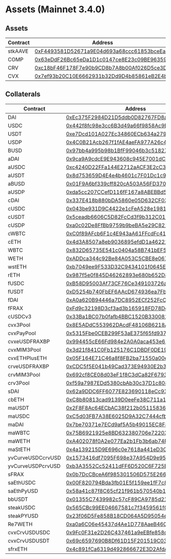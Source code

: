 # Assets (Mainnet 3.4.0)

## Assets

| Contract | Address                                                                                                               |
| -------- | --------------------------------------------------------------------------------------------------------------------- |
| stkAAVE  | [0xF4493581D52671a9E04d693a68ccc61853bceEaE](https://etherscan.io/address/0xF4493581D52671a9E04d693a68ccc61853bceEaE) |
| COMP     | [0x63eDdF26Bc65eDa1D1c0147ce8E23c09BE963596](https://etherscan.io/address/0x63eDdF26Bc65eDa1D1c0147ce8E23c09BE963596) |
| CRV      | [0xc18bF46F178F7e90b9CD8b7A8b00Af026D5ce3D3](https://etherscan.io/address/0xc18bF46F178F7e90b9CD8b7A8b00Af026D5ce3D3) |
| CVX      | [0x7ef93b20C10E6662931b32Dd9D4b85861eB2E4b8](https://etherscan.io/address/0x7ef93b20C10E6662931b32Dd9D4b85861eB2E4b8) |

## Collaterals

| Contract          | Address                                                                                                               |
| ----------------- | --------------------------------------------------------------------------------------------------------------------- |
| DAI               | [0xEc375F2984D21D5ddb0D82767FD8a9C4CE8Eec2F](https://etherscan.io/address/0xEc375F2984D21D5ddb0D82767FD8a9C4CE8Eec2F) |
| USDC              | [0x442f8fc98e3cc6B3d49a66f9858Ac9B6e70Dad3e](https://etherscan.io/address/0x442f8fc98e3cc6B3d49a66f9858Ac9B6e70Dad3e) |
| USDT              | [0xe7Dcd101A027Ec34860ECb634a2797d0D2dc4d8b](https://etherscan.io/address/0xe7Dcd101A027Ec34860ECb634a2797d0D2dc4d8b) |
| USDP              | [0x4C0B21Acb267f1fAE4aeFA977A26c4a63C9B35e6](https://etherscan.io/address/0x4C0B21Acb267f1fAE4aeFA977A26c4a63C9B35e6) |
| BUSD              | [0x97bb4a995b98b1BfF99046b3c518276f78fA5250](https://etherscan.io/address/0x97bb4a995b98b1BfF99046b3c518276f78fA5250) |
| aDAI              | [0x9ca9A9cdcE9E943608c945E7001dC89EB163991E](https://etherscan.io/address/0x9ca9A9cdcE9E943608c945E7001dC89EB163991E) |
| aUSDC             | [0xc4240D22FFa144E2712aACF3E2cC302af0339ED0](https://etherscan.io/address/0xc4240D22FFa144E2712aACF3E2cC302af0339ED0) |
| aUSDT             | [0x8d753659D4E4e4b4601c7F01Dc1c920cA538E333](https://etherscan.io/address/0x8d753659D4E4e4b4601c7F01Dc1c920cA538E333) |
| aBUSD             | [0x01F9A6bf339cff820cA503A56FD3705AE35c27F7](https://etherscan.io/address/0x01F9A6bf339cff820cA503A56FD3705AE35c27F7) |
| aUSDP             | [0xda5cc207CCefD116fF167a8ABEBBd52bD67C958E](https://etherscan.io/address/0xda5cc207CCefD116fF167a8ABEBBd52bD67C958E) |
| cDAI              | [0x337E418b880bDA5860e05D632CF039B7751B907B](https://etherscan.io/address/0x337E418b880bDA5860e05D632CF039B7751B907B) |
| cUSDC             | [0x043be931D9C4422e1cFeA528e19818dcDfdE9Ebc](https://etherscan.io/address/0x043be931D9C4422e1cFeA528e19818dcDfdE9Ebc) |
| cUSDT             | [0x5ceadb6606C5D82FcCd3f9b312C018fE1f8aa6dA](https://etherscan.io/address/0x5ceadb6606C5D82FcCd3f9b312C018fE1f8aa6dA) |
| cUSDP             | [0xa0c02De8FfBb9759b9beBA5e29C82112688A0Ff4](https://etherscan.io/address/0xa0c02De8FfBb9759b9beBA5e29C82112688A0Ff4) |
| cWBTC             | [0xC0f89AFcb6F1c4E943aA61FFcdFc41fDcB7D84DD](https://etherscan.io/address/0xC0f89AFcb6F1c4E943aA61FFcdFc41fDcB7D84DD) |
| cETH              | [0x4d3A8507a8eb9036895efdD1a462210CE58DE4ad](https://etherscan.io/address/0x4d3A8507a8eb9036895efdD1a462210CE58DE4ad) |
| WBTC              | [0x832D65735E541c0404a58B741bEF5652c2B7D0Db](https://etherscan.io/address/0x832D65735E541c0404a58B741bEF5652c2B7D0Db) |
| WETH              | [0xADDca344c92Be84A053C5CBE8e067460767FB816](https://etherscan.io/address/0xADDca344c92Be84A053C5CBE8e067460767FB816) |
| wstETH            | [0xb7049ee9F533D32C9434101f0645E6Ea5DFe2cdb](https://etherscan.io/address/0xb7049ee9F533D32C9434101f0645E6Ea5DFe2cdb) |
| rETH              | [0x987f5e0f845D46262893e680b652D8aAF1B5bCc0](https://etherscan.io/address/0x987f5e0f845D46262893e680b652D8aAF1B5bCc0) |
| fUSDC             | [0xB58D95003Af73CF76Ce349103726a51D4Ec8af17](https://etherscan.io/address/0xB58D95003Af73CF76Ce349103726a51D4Ec8af17) |
| fUSDT             | [0xD5254b740FbEF6AAcD674936ea7Fb9f4053781aF](https://etherscan.io/address/0xD5254b740FbEF6AAcD674936ea7Fb9f4053781aF) |
| fDAI              | [0xA0a620B94446a7DC8952ECf252FcC495eeC65873](https://etherscan.io/address/0xA0a620B94446a7DC8952ECf252FcC495eeC65873) |
| fFRAX             | [0xFd9c32198D3cf3ad3b165918FD78De3654cb22eA](https://etherscan.io/address/0xFd9c32198D3cf3ad3b165918FD78De3654cb22eA) |
| cUSDCv3           | [0x33Ba1BC07b0fafb4BBC1520B330081b91ca6bdf0](https://etherscan.io/address/0x33Ba1BC07b0fafb4BBC1520B330081b91ca6bdf0) |
| cvx3Pool          | [0x8E5ADdC553962DAcdF48106B6218AC93DA9617b2](https://etherscan.io/address/0x8E5ADdC553962DAcdF48106B6218AC93DA9617b2) |
| cvxPayPool        | [0x5315Fbe0CEB299F53aE375f65fd9376767C8224c](https://etherscan.io/address/0x5315Fbe0CEB299F53aE375f65fd9376767C8224c) |
| cvxeUSDFRAXBP     | [0x994455cE66Fd984e2A0A0aca453e637810a8f032](https://etherscan.io/address/0x994455cE66Fd984e2A0A0aca453e637810a8f032) |
| cvxMIM3Pool       | [0x3d21f841C0Fb125176C1DBDF0DE196b071323A75](https://etherscan.io/address/0x3d21f841C0Fb125176C1DBDF0DE196b071323A75) |
| cvxETHPlusETH     | [0x05F164E71C46a8f8FB2ba71550a00eeC9FCd85cd](https://etherscan.io/address/0x05F164E71C46a8f8FB2ba71550a00eeC9FCd85cd) |
| crveUSDFRAXBP     | [0xCDC5f5E041b49Cad373E94930E2b3bE30be70535](https://etherscan.io/address/0xCDC5f5E041b49Cad373E94930E2b3bE30be70535) |
| crvMIM3Pool       | [0x692cf8CE08d03eF1f8C3dCa82F67935fa9417B62](https://etherscan.io/address/0x692cf8CE08d03eF1f8C3dCa82F67935fa9417B62) |
| crv3Pool          | [0xf59a7987EDd5380cbAb30c37D1c808686f9b67B9](https://etherscan.io/address/0xf59a7987EDd5380cbAb30c37D1c808686f9b67B9) |
| sDAI              | [0x62a9DDC6FF6077E823690118eCc935d16A8de47e](https://etherscan.io/address/0x62a9DDC6FF6077E823690118eCc935d16A8de47e) |
| cbETH             | [0xC8b80813cad9139D0eeFe38C711a11b20147aA54](https://etherscan.io/address/0xC8b80813cad9139D0eeFe38C711a11b20147aA54) |
| maUSDT            | [0x2F8F8Ac64ECbAC38f212b05115836120784a29F7](https://etherscan.io/address/0x2F8F8Ac64ECbAC38f212b05115836120784a29F7) |
| maUSDC            | [0xC5d03FB7A38E6025D9A32C7444cfbBfa18B7D656](https://etherscan.io/address/0xC5d03FB7A38E6025D9A32C7444cfbBfa18B7D656) |
| maDAI             | [0x7be70371e7ECd9af5A5b49015EC8F8C336B52D81](https://etherscan.io/address/0x7be70371e7ECd9af5A5b49015EC8F8C336B52D81) |
| maWBTC            | [0x75B6921925e8BD632380706e722035752ffF175d](https://etherscan.io/address/0x75B6921925e8BD632380706e722035752ffF175d) |
| maWETH            | [0xA402078f0A2e077Ea2b1Fb3b6ab74F0cBA10E508](https://etherscan.io/address/0xA402078f0A2e077Ea2b1Fb3b6ab74F0cBA10E508) |
| maStETH           | [0x4a139215D9E696c0e7618a441eD3CFd12bbD8CD6](https://etherscan.io/address/0x4a139215D9E696c0e7618a441eD3CFd12bbD8CD6) |
| yvCurveUSDCcrvUSD | [0x1573416df7095F698e37A954D9e951868E526650](https://etherscan.io/address/0x1573416df7095F698e37A954D9e951868E526650) |
| yvCurveUSDPcrvUSD | [0xb3A3552Cc52411dFF6D520C6F725E6F9e11001EF](https://etherscan.io/address/0xb3A3552Cc52411dFF6D520C6F725E6F9e11001EF) |
| sFRAX             | [0x0b7DcCBceA6f985301506D575E2661bf858CdEcC](https://etherscan.io/address/0x0b7DcCBceA6f985301506D575E2661bf858CdEcC) |
| saEthUSDC         | [0x00F820794Bda3fb01E5f159ee1fF7c8409fca5AB](https://etherscan.io/address/0x00F820794Bda3fb01E5f159ee1fF7c8409fca5AB) |
| saEthPyUSD        | [0x58a41c87f8C65cf21f961b570540b176e408Cf2E](https://etherscan.io/address/0x58a41c87f8C65cf21f961b570540b176e408Cf2E) |
| bbUSDT            | [0x01355C7439982c57cF89CA9785d211806f866224](https://etherscan.io/address/0x01355C7439982c57cF89CA9785d211806f866224) |
| steakUSDC         | [0x565CBc99EE04667581c7f3459561fCaf1CF68602](https://etherscan.io/address/0x565CBc99EE04667581c7f3459561fCaf1CF68602) |
| steakPYUSD        | [0x23f06D5Fe858B18CD064A5D95054e8ae8536094a](https://etherscan.io/address/0x23f06D5Fe858B18CD064A5D95054e8ae8536094a) |
| Re7WETH           | [0xa0a6C06e45437d4Ae1D778AaeB4605AC2B62A870](https://etherscan.io/address/0xa0a6C06e45437d4Ae1D778AaeB4605AC2B62A870) |
| cvxCrvUSDUSDC     | [0x9Fc0F31e2D26C437461a9eEBfe858d17e2611Ea5](https://etherscan.io/address/0x9Fc0F31e2D26C437461a9eEBfe858d17e2611Ea5) |
| cvxCrvUSDUSDT     | [0x69c6597690B8Df61D15F201519C03725bdec40c1](https://etherscan.io/address/0x69c6597690B8Df61D15F201519C03725bdec40c1) |
| sfrxETH           | [0x4c891fCa6319d492866672E3D2AfdAAA5bDcfF67](https://etherscan.io/address/0x4c891fCa6319d492866672E3D2AfdAAA5bDcfF67) |
